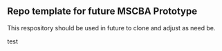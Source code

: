 ## Repo template for future MSCBA Prototype

This respository should be used in future to clone and adjust as need be.

test
